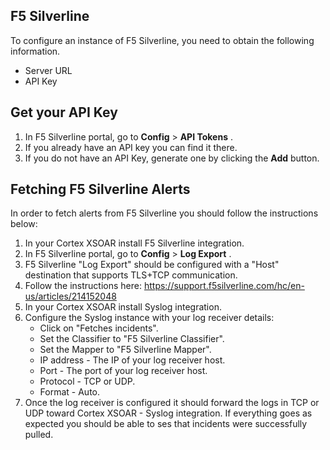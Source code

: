 ## F5 Silverline

To configure an instance of F5 Silverline, you need to obtain the following information.

* Server URL
* API Key

## Get your API Key
1. In F5 Silverline portal, go to **Config** > **API Tokens** .
2. If you already have an API key you can find it there.
3. If you do not have an API Key, generate one by clicking the **Add** button.

## Fetching F5 Silverline Alerts

In order to fetch alerts from F5 Silverline you should follow the instructions below:
1. In your Cortex XSOAR install F5 Silverline integration.
2. In F5 Silverline portal, go to **Config** > **Log Export** .
3. F5 Silverline "Log Export" should be configured with a "Host" destination that supports TLS+TCP communication.
4. Follow the instructions here: https://support.f5silverline.com/hc/en-us/articles/214152048
5. In your Cortex XSOAR install Syslog integration.
6. Configure the Syslog instance with your log receiver details:
   * Click on "Fetches incidents".
   * Set the Classifier to "F5 Silverline Classifier". 
   * Set the Mapper to "F5 Silverline Mapper".
   * IP address - The IP of your log receiver host.
   * Port - The port of your log receiver host.
   * Protocol - TCP or UDP.
   * Format - Auto.
7. Once the log receiver is configured it should forward the logs in TCP or UDP toward Cortex XSOAR - Syslog integration.
If everything goes as expected you should be able to ses that incidents were successfully pulled.
